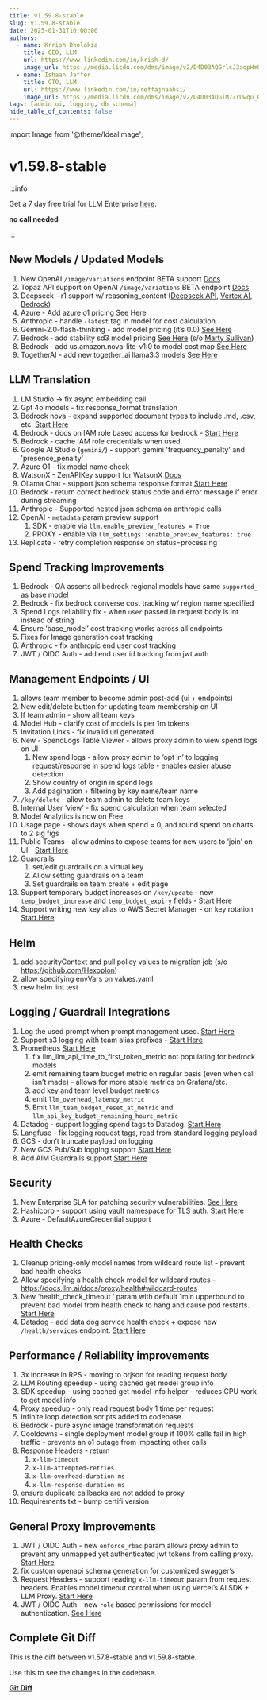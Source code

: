 ```yaml
---
title: v1.59.8-stable
slug: v1.59.8-stable
date: 2025-01-31T10:00:00
authors:
  - name: Krrish Dholakia
    title: CEO, LLM
    url: https://www.linkedin.com/in/krish-d/
    image_url: https://media.licdn.com/dms/image/v2/D4D03AQGrlsJ3aqpHmQ/profile-displayphoto-shrink_400_400/B4DZSAzgP7HYAg-/0/1737327772964?e=1743638400&v=beta&t=39KOXMUFedvukiWWVPHf3qI45fuQD7lNglICwN31DrI
  - name: Ishaan Jaffer
    title: CTO, LLM
    url: https://www.linkedin.com/in/reffajnaahsi/
    image_url: https://media.licdn.com/dms/image/v2/D4D03AQGiM7ZrUwqu_Q/profile-displayphoto-shrink_800_800/profile-displayphoto-shrink_800_800/0/1675971026692?e=1741824000&v=beta&t=eQnRdXPJo4eiINWTZARoYTfqh064pgZ-E21pQTSy8jc
tags: [admin ui, logging, db schema]
hide_table_of_contents: false
---
```


import Image from '@theme/IdealImage';

# v1.59.8-stable



:::info

Get a 7 day free trial for LLM Enterprise [here](https://llm.ai/#trial).

**no call needed**

:::


## New Models / Updated Models 

1. New OpenAI `/image/variations` endpoint BETA support [Docs](../../docs/image_variations)
2. Topaz API support on OpenAI `/image/variations` BETA endpoint [Docs](../../docs/providers/topaz)
3. Deepseek - r1 support w/ reasoning_content ([Deepseek API](../../docs/providers/deepseek#reasoning-models), [Vertex AI](../../docs/providers/vertex#model-garden), [Bedrock](../../docs/providers/bedrock#deepseek)) 
4. Azure - Add azure o1 pricing [See Here](https://github.com/hanzoai/llm/blob/b8b927f23bc336862dacb89f59c784a8d62aaa15/model_prices_and_context_window.json#L952)
5. Anthropic - handle `-latest` tag in model for cost calculation
6. Gemini-2.0-flash-thinking - add model pricing (it’s 0.0) [See Here](https://github.com/hanzoai/llm/blob/b8b927f23bc336862dacb89f59c784a8d62aaa15/model_prices_and_context_window.json#L3393)
7. Bedrock - add stability sd3 model pricing [See Here](https://github.com/hanzoai/llm/blob/b8b927f23bc336862dacb89f59c784a8d62aaa15/model_prices_and_context_window.json#L6814)  (s/o [Marty Sullivan](https://github.com/marty-sullivan))
8. Bedrock - add us.amazon.nova-lite-v1:0 to model cost map [See Here](https://github.com/hanzoai/llm/blob/b8b927f23bc336862dacb89f59c784a8d62aaa15/model_prices_and_context_window.json#L5619)
9. TogetherAI - add new together_ai llama3.3 models [See Here](https://github.com/hanzoai/llm/blob/b8b927f23bc336862dacb89f59c784a8d62aaa15/model_prices_and_context_window.json#L6985)

## LLM Translation

1. LM Studio -> fix async embedding call 
2. Gpt 4o models - fix response_format translation 
3. Bedrock nova - expand supported document types to include .md, .csv, etc. [Start Here](../../docs/providers/bedrock#usage---pdf--document-understanding)
4. Bedrock - docs on IAM role based access for bedrock - [Start Here](https://docs.llm.ai/docs/providers/bedrock#sts-role-based-auth)
5. Bedrock - cache IAM role credentials when used 
6. Google AI Studio (`gemini/`) - support gemini 'frequency_penalty' and 'presence_penalty'
7. Azure O1 - fix model name check 
8. WatsonX - ZenAPIKey support for WatsonX [Docs](../../docs/providers/watsonx)
9. Ollama Chat - support json schema response format [Start Here](../../docs/providers/ollama#json-schema-support)
10. Bedrock - return correct bedrock status code and error message if error during streaming
11. Anthropic - Supported nested json schema on anthropic calls
12. OpenAI - `metadata` param preview support 
    1. SDK - enable via `llm.enable_preview_features = True` 
    2. PROXY - enable via `llm_settings::enable_preview_features: true` 
13. Replicate - retry completion response on status=processing 

## Spend Tracking Improvements

1. Bedrock - QA asserts all bedrock regional models have same `supported_` as base model 
2. Bedrock - fix bedrock converse cost tracking w/ region name specified
3. Spend Logs reliability fix - when `user` passed in request body is int instead of string 
4. Ensure ‘base_model’ cost tracking works across all endpoints 
5. Fixes for Image generation cost tracking 
6. Anthropic - fix anthropic end user cost tracking
7. JWT / OIDC Auth - add end user id tracking from jwt auth

## Management Endpoints / UI

1. allows team member to become admin post-add (ui + endpoints) 
2. New edit/delete button for updating team membership on UI 
3. If team admin - show all team keys 
4. Model Hub - clarify cost of models is per 1m tokens 
5. Invitation Links - fix invalid url generated
6. New - SpendLogs Table Viewer - allows proxy admin to view spend logs on UI 
    1. New spend logs - allow proxy admin to ‘opt in’ to logging request/response in spend logs table - enables easier abuse detection 
    2. Show country of origin in spend logs 
    3. Add pagination + filtering by key name/team name 
7. `/key/delete` - allow team admin to delete team keys 
8. Internal User ‘view’ - fix spend calculation when team selected
9. Model Analytics is now on Free  
10. Usage page - shows days when spend = 0, and round spend on charts to 2 sig figs 
11. Public Teams - allow admins to expose teams for new users to ‘join’ on UI - [Start Here](https://docs.llm.ai/docs/proxy/public_teams)
12. Guardrails
    1. set/edit guardrails on a virtual key 
    2. Allow setting guardrails on a team 
    3. Set guardrails on team create + edit page
13. Support temporary budget increases on `/key/update` - new `temp_budget_increase` and `temp_budget_expiry` fields - [Start Here](../../docs/proxy/virtual_keys#temporary-budget-increase)
14. Support writing new key alias to AWS Secret Manager - on key rotation [Start Here](../../docs/secret#aws-secret-manager)

## Helm

1. add securityContext and pull policy values to migration job (s/o https://github.com/Hexoplon) 
2. allow specifying envVars on values.yaml
3. new helm lint test

## Logging / Guardrail Integrations

1. Log the used prompt when prompt management used. [Start Here](../../docs/proxy/prompt_management)
2. Support s3 logging with team alias prefixes - [Start Here](https://docs.llm.ai/docs/proxy/logging#team-alias-prefix-in-object-key)
3. Prometheus [Start Here](../../docs/proxy/prometheus)
    1. fix llm_llm_api_time_to_first_token_metric not populating for bedrock models
    2. emit remaining team budget metric on regular basis (even when call isn’t made) - allows for more stable metrics on Grafana/etc. 
    3. add key and team level budget metrics
    4. emit `llm_overhead_latency_metric` 
    5. Emit `llm_team_budget_reset_at_metric` and `llm_api_key_budget_remaining_hours_metric` 
4. Datadog - support logging spend tags to Datadog. [Start Here](../../docs/proxy/enterprise#tracking-spend-for-custom-tags)
5. Langfuse - fix logging request tags, read from standard logging payload 
6. GCS - don’t truncate payload on logging 
7. New GCS Pub/Sub logging support [Start Here](https://docs.llm.ai/docs/proxy/logging#google-cloud-storage---pubsub-topic)
8. Add AIM Guardrails support [Start Here](../../docs/proxy/guardrails/aim_security)

## Security

1. New Enterprise SLA for patching security vulnerabilities. [See Here](../../docs/enterprise#slas--professional-support)
2. Hashicorp - support using vault namespace for TLS auth. [Start Here](../../docs/secret#hashicorp-vault)
3. Azure - DefaultAzureCredential support 

## Health Checks

1. Cleanup pricing-only model names from wildcard route list - prevent bad health checks 
2. Allow specifying a health check model for wildcard routes - https://docs.llm.ai/docs/proxy/health#wildcard-routes
3. New ‘health_check_timeout ‘ param with default 1min upperbound to prevent bad model from health check to hang and cause pod restarts. [Start Here](../../docs/proxy/health#health-check-timeout)
4. Datadog - add data dog service health check + expose new `/health/services` endpoint. [Start Here](../../docs/proxy/health#healthservices)

## Performance / Reliability improvements

1. 3x increase in RPS - moving to orjson for reading request body 
2. LLM Routing speedup - using cached get model group info 
3. SDK speedup - using cached get model info helper - reduces CPU work to get model info 
4. Proxy speedup - only read request body 1 time per request 
5. Infinite loop detection scripts added to codebase 
6. Bedrock - pure async image transformation requests 
7. Cooldowns - single deployment model group if 100% calls fail in high traffic - prevents an o1 outage from impacting other calls 
8. Response Headers - return 
    1. `x-llm-timeout` 
    2. `x-llm-attempted-retries`
    3. `x-llm-overhead-duration-ms` 
    4. `x-llm-response-duration-ms` 
9. ensure duplicate callbacks are not added to proxy
10. Requirements.txt - bump certifi version

## General Proxy Improvements

1. JWT / OIDC Auth - new `enforce_rbac` param,allows proxy admin to prevent any unmapped yet authenticated jwt tokens from calling proxy. [Start Here](../../docs/proxy/token_auth#enforce-role-based-access-control-rbac)
2. fix custom openapi schema generation for customized swagger’s 
3. Request Headers - support reading `x-llm-timeout` param from request headers. Enables model timeout control when using Vercel’s AI SDK + LLM Proxy. [Start Here](../../docs/proxy/request_headers#llm-headers)
4. JWT / OIDC Auth - new `role` based permissions for model authentication. [See Here](https://docs.llm.ai/docs/proxy/jwt_auth_arch)

## Complete Git Diff

This is the diff between v1.57.8-stable and v1.59.8-stable.

Use this to see the changes in the codebase.

[**Git Diff**](https://github.com/hanzoai/llm/compare/v1.57.8-stable...v1.59.8-stable)
